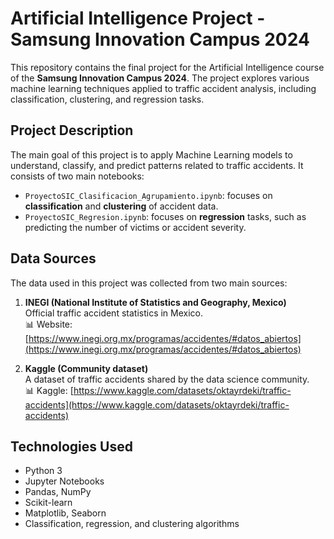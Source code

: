 # Artificial Intelligence Project - Samsung Innovation Campus 2024

This repository contains the final project for the Artificial Intelligence course of the **Samsung Innovation Campus 2024**. The project explores various machine learning techniques applied to traffic accident analysis, including classification, clustering, and regression tasks.

## Project Description

The main goal of this project is to apply Machine Learning models to understand, classify, and predict patterns related to traffic accidents. It consists of two main notebooks:

- `ProyectoSIC_Clasificacion_Agrupamiento.ipynb`: focuses on **classification** and **clustering** of accident data.
- `ProyectoSIC_Regresion.ipynb`: focuses on **regression** tasks, such as predicting the number of victims or accident severity.

## Data Sources

The data used in this project was collected from two main sources:

1. **INEGI (National Institute of Statistics and Geography, Mexico)**  
   Official traffic accident statistics in Mexico.  
   📊 Website: [https://www.inegi.org.mx/programas/accidentes/#datos_abiertos](https://www.inegi.org.mx/programas/accidentes/#datos_abiertos)

2. **Kaggle (Community dataset)**  
   A dataset of traffic accidents shared by the data science community.  
   📊 Kaggle: [https://www.kaggle.com/datasets/oktayrdeki/traffic-accidents](https://www.kaggle.com/datasets/oktayrdeki/traffic-accidents)

## Technologies Used

- Python 3
- Jupyter Notebooks
- Pandas, NumPy
- Scikit-learn
- Matplotlib, Seaborn
- Classification, regression, and clustering algorithms


